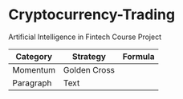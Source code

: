 # Cryptocurrency-Trading
Artificial Intelligence in Fintech Course Project

| Category    | Strategy    | Formula  |
| ----------- | ----------- |----------|
| Momentum    | Golden Cross||
| Paragraph   | Text        ||
